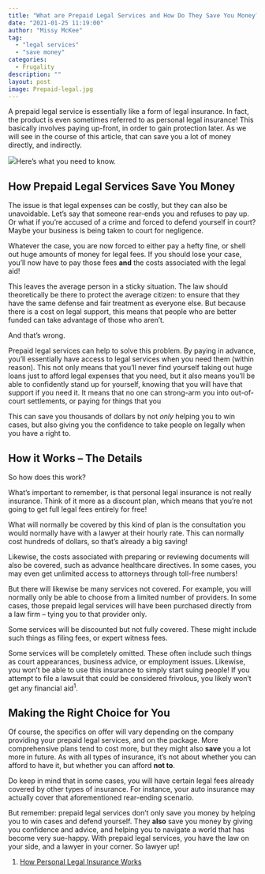 ```yaml
---
title: "What are Prepaid Legal Services and How Do They Save You Money?"
date: "2021-01-25 11:19:00"
author: "Missy McKee"
tag:
  - "legal services"
  - "save money"
categories:
  - Frugality
description: ""
layout: post
image: Prepaid-legal.jpg
---
```


A prepaid legal service is essentially like a form of legal insurance. In fact, the product is even sometimes referred to as personal legal insurance! This basically involves paying up-front, in order to gain protection later. As we will see in the course of this article, that can save you a lot of money directly, and indirectly.

![](/posts/Prepaid-legal-1024x595.jpg)Here’s what you need to know.

## How Prepaid Legal Services Save You Money

The issue is that legal expenses can be costly, but they can also be unavoidable. Let’s say that someone rear-ends you and refuses to pay up. Or what if you’re accused of a crime and forced to defend yourself in court? Maybe your business is being taken to court for negligence.

Whatever the case, you are now forced to either pay a hefty fine, or shell out huge amounts of money for legal fees. If you should lose your case, you’ll now have to pay those fees **and** the costs associated with the legal aid!

This leaves the average person in a sticky situation. The law should theoretically be there to protect the average citizen: to ensure that they have the same defense and fair treatment as everyone else. But because there is a cost on legal support, this means that people who are better funded can take advantage of those who aren’t.

And that’s wrong.

Prepaid legal services can help to solve this problem. By paying in advance, you’ll essentially have access to legal services when you need them (within reason). This not only means that you’ll never find yourself taking out huge loans just to afford legal expenses that you need, but it also means you’ll be able to confidently stand up for yourself, knowing that you will have that support if you need it. It means that no one can strong-arm you into out-of-court settlements, or paying for things that you

This can save you thousands of dollars by not _only_ helping you to win cases, but also giving you the confidence to take people on legally when you have a right to.

## How it Works – The Details

So how does this work?

What’s important to remember, is that personal legal insurance is not really insurance. Think of it more as a discount plan, which means that you’re not going to get full legal fees entirely for free!

What will normally be covered by this kind of plan is the consultation you would normally have with a lawyer at their hourly rate. This can normally cost hundreds of dollars, so that’s already a big saving!

Likewise, the costs associated with preparing or reviewing documents will also be covered, such as advance healthcare directives. In some cases, you may even get unlimited access to attorneys through toll-free numbers!

But there will likewise be many services not covered. For example, you will normally only be able to choose from a limited number of providers. In some cases, those prepaid legal services will have been purchased directly from a law firm – tying you to that provider only.

Some services will be discounted but not fully covered. These might include such things as filing fees, or expert witness fees.

Some services will be completely omitted. These often include such things as court appearances, business advice, or employment issues. Likewise, you won’t be able to use this insurance to simply start suing people! If you attempt to file a lawsuit that could be considered frivolous, you likely won’t get any financial aid<sup>1</sup>.

## Making the Right Choice for You

Of course, the specifics on offer will vary depending on the company providing your prepaid legal services, and on the package. More comprehensive plans tend to cost more, but they might also **save** you a lot more in future. As with all types of insurance, it’s not about whether you can afford to have it, but whether you can afford **not to**.

Do keep in mind that in some cases, you will have certain legal fees already covered by other types of insurance. For instance, your auto insurance may actually cover that aforementioned rear-ending scenario.

But remember: prepaid legal services don’t only save you money by helping you to win cases and defend yourself. They **also** save you money by giving you confidence and advice, and helping you to navigate a world that has become very sue-happy. With prepaid legal services, you have the law on your side, and a lawyer in your corner. So lawyer up!

1. [How Personal Legal Insurance Works](https://www.investopedia.com/articles/personal-finance/040615/how-personal-legal-insurance-works.asp)
